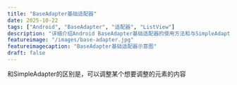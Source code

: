 ```yaml
---
title: "BaseAdapter基础适配器"
date: 2025-10-22
tags: ["Android", "BaseAdapter", "适配器", "ListView"]
description: "详细介绍Android BaseAdapter基础适配器的使用方法和与SimpleAdapter的区别，可以自定义调整元素内容"
featureimage: "/images/base-adapter.jpg"
featureimagecaption: "BaseAdapter基础适配器示意图"
draft: false
---
```


和SimpleAdapter的区别是，可以调整某个想要调整的元素的内容